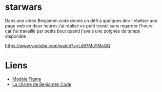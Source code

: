 # starwars

Dans une video Benjamen code donne un défi  à quelques dev : réaliser une page web en deux heures
j'ai réalisé ce petit travail sans regarder l'heure car j'ai travaillé par petits bout quand j'avais une poignée de
temps disponible

https://www.youtube.com/watch?v=Ld97MuYMaQQ

# Liens

- [Modèle Figma](https://www.figma.com/file/xaisLkNZJvZXq6Ca8qO6El/UI_StarWars?node-id=0%3A1)
- [La chaine de Benjamen Code](https://www.youtube.com/c/BenjaminCode)